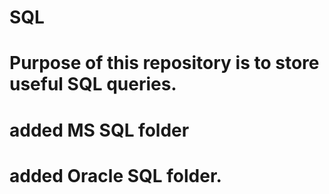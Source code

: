 # SQL
# Purpose of this repository is to store useful SQL queries.
# added MS SQL folder
# added Oracle SQL folder.
